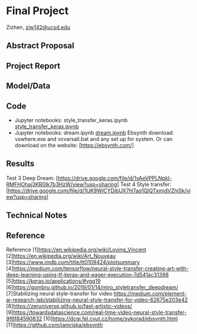 # Final Project

Zizhen, ziw142@ucsd.edu

## Abstract Proposal




## Project Report



## Model/Data



## Code
- Jupyter notebooks: style_transfer_keras.ipynb [style_transfer_keras.ipynb](https://github.com/ucsd-ml-arts/generative-visual-zizhen-w/blob/master/style_transfer_keras.ipynb)
- Jupyter notebooks: dream.ipynb [dream.ipynb](https://github.com/ucsd-ml-arts/ml-art-final-zizhen_wang/blob/master/dream.ipynb)
Ebsynth download: vswhere.exe and vcvarsall.bat and any set up for system. Or can download on the website: [https://ebsynth.com/]



## Results
Test 3 Deep Dream:
[https://drive.google.com/file/d/1vAeVPPLNpkl-RMFHOhaj3KR0Ik7b3HzW/view?usp=sharing]
Test 4 Style transfer:
[https://drive.google.com/file/d/1UK9WICYDjbUX7H7aq1QlQTxmidVZhj5k/view?usp=sharing]



## Technical Notes



## Reference
Reference
[1]https://en.wikipedia.org/wiki/Loving_Vincent
[2]https://en.wikipedia.org/wiki/Art_Nouveau
[3]https://www.imdb.com/title/tt0109424/plotsummary
[4]https://medium.com/tensorflow/neural-style-transfer-creating-art-with-deep-learning-using-tf-keras-and-eager-execution-7d541ac31398
[5]https://keras.io/applications/#vgg19
[6]https://gombru.github.io/2019/01/14/miro_styletransfer_deepdream/
[7]Stabilizing neural style-transfer for video https://medium.com/element-ai-research-lab/stabilizing-neural-style-transfer-for-video-62675e203e42
[8]https://zeruniverse.github.io/fast-artistic-videos/
[9]https://towardsdatascience.com/real-time-video-neural-style-transfer-9f6f84590832
[10]https://dcgi.fel.cvut.cz/home/sykorad/ebsynth.html
[11]https://github.com/jamriska/ebsynth


